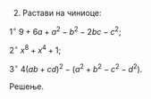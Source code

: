 2. Растави на чиниоце:

$1^{\circ} \ 9+6a+a^2-b^2-2bc-c^2;$

$2^{\circ} \ x^8+x^4+1;$

$3^{\circ} \ 4(ab+cd)^2-(a^2+b^2-c^2-d^2).$

Решење.



